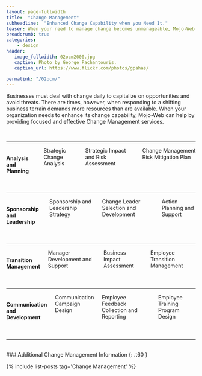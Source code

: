 ```yaml
---
layout: page-fullwidth
title:  "Change Management"
subheadline:  "Enhanced Change Capability when you Need It."
teaser: When your need to manage change becomes unmanageable, Mojo-Web can help.
breadcrumb: true
categories:
    - design
header:
   image_fullwidth: 02ocm2000.jpg
   caption: Photo by George Pachantouris.
   caption_url: https://www.flickr.com/photos/gpahas/

permalink: "/02ocm/"
---
```

<!--&nbsp;-->


Businesses must deal with change daily to capitalize on opportunities and avoid threats. There are times, however, when responding to a shifting business terrain demands more resources than are available. When your organization needs to enhance its change capability, Mojo-Web can help by providing focused and effective Change Management services.

<br>
<hr>
<div class="row">
    <div class="medium-4 columns t30">
      <p style="margin:0;"><img src="{{ site.urlimg }}02ocm_an_title.jpg" alt=""></p>
    </div><!-- /.medium-4.columns -->
    <div class="medium-8 columns t30">
      <h4>Analysis and Planning</h4>
      <p style="margin:0;">Strategic Change Analysis</p>
      <p style="margin:0;">Strategic Impact and Risk Assessment</p>
      <p style="margin:0;">Change Management Risk Mitigation Plan</p>
    </div><!-- /.medium-8.columns -->
</div><!-- /.row -->
<br>
<hr>
<div class="row">
  <div class="medium-4 columns t30">
    <img src="{{ site.urlimg }}02ocm_ld_title.jpg" alt="">
  </div><!-- /.medium-4.columns -->
  <div class="medium-8 columns t30">
    <h4>Sponsorship and Leadership</h4>
    <p style="margin:0;">Sponsorship and Leadership Strategy</p>
    <p style="margin:0;">Change Leader Selection and Development</p>
    <p style="margin:0;">Action Planning and Support</p>
  </div><!-- /.medium-8.columns -->
</div><!-- /.row -->
<br>
<hr>
<div class="row">
  <div class="medium-3 columns t30">
    <img src="{{ site.urlimg }}02ocm_mg_title.jpg" alt="">
  </div><!-- /.medium-4.columns -->
  <div class="medium-9 columns t30">
    <h4>Transition Management</h4>
    <p style="margin:0;">Manager Development and Support</p>
    <p style="margin:0;">Business Impact Assessment</p>
    <p style="margin:0;">Employee Transition Management</p>
  </div><!-- /.medium-8.columns -->
</div><!-- /.row -->
<br>
<hr>
<div class="row">
  <div class="medium-3 columns t30">
    <img src="{{ site.urlimg }}02ocm_em_title.jpg" alt="">
  </div><!-- /.medium-4.columns -->
  <div class="medium-9 columns t30">
    <h4>Communication and Development</h4>
    <p style="margin:0;">Communication Campaign Design</p>
    <p style="margin:0;">Employee Feedback Collection and Reporting</p>
    <p style="margin:0;">Employee Training Program Design</p>
  </div><!-- /.medium-8.columns -->
</div><!-- /.row -->
<br>
<hr>  
<br>
### Additional Change Management Information
{: .t60 }

{% include list-posts tag='Change Management' %}
